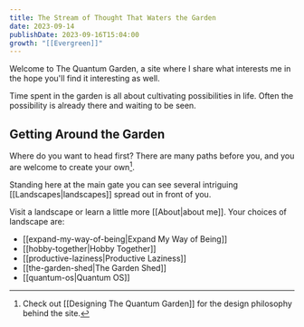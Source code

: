 ```yaml
---
title: The Stream of Thought That Waters the Garden
date: 2023-09-14
publishDate: 2023-09-16T15:04:00
growth: "[[Evergreen]]"
---
```

Welcome to The Quantum Garden, a site where I share what interests me in the hope you'll find it interesting as well.

Time spent in the garden is all about cultivating possibilities in life. Often the possibility is already there and waiting to be seen.

## Getting Around the Garden
Where do you want to head first? There are many paths before you, and you are welcome to create your own[^1]. 

Standing here at the main gate you can see several intriguing [[Landscapes|landscapes]] spread out in front of you. 

Visit a landscape or learn a little more [[About|about me]]. Your choices of landscape are:

- [[expand-my-way-of-being|Expand My Way of Being]] 
- [[hobby-together|Hobby Together]] 
- [[productive-laziness|Productive Laziness]] 
- [[the-garden-shed|The Garden Shed]] 
- [[quantum-os|Quantum OS]]

[^1]: Check out [[Designing The Quantum Garden]] for the design philosophy behind the site.


